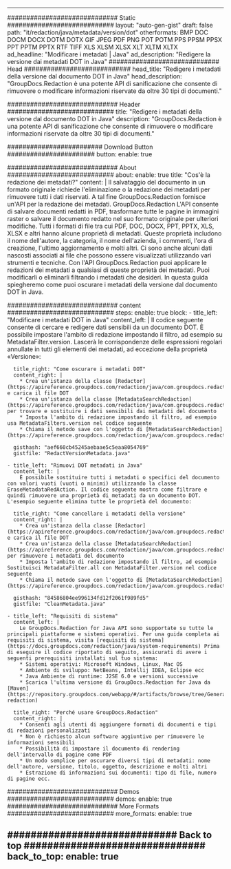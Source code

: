 
---
############################# Static ############################
layout: "auto-gen-gist" 
draft: false
path: "it/redaction/java/metadata/version/dot"
otherformats: BMP DOC DOCM DOCX DOTM DOTX GIF JPEG PDF PNG POT POTM PPS PPSM PPSX PPT PPTM PPTX RTF TIFF XLS XLSM XLSX XLT XLTM XLTX  
ad_headline: "Modificare i metadati | Java"
ad_description: "Redigere la versione dai metadati DOT in Java"
############################# Head ############################
head_title: "Redigere i metadati della versione dal documento DOT in Java"
head_description: "GroupDocs.Redaction è una potente API di sanificazione che consente di rimuovere o modificare informazioni riservate da oltre 30 tipi di documenti."

############################# Header ############################
title: "Redigere i metadati della versione dal documento DOT in Java"
description: "GroupDocs.Redaction è una potente API di sanificazione che consente di rimuovere o modificare informazioni riservate da oltre 30 tipi di documenti."

######################### Download Button #######################
button:
    enable: true

############################# About ############################
about:
    enable: true
    title: "Cos'è la redazione dei metadati?"
    content: |
        Il salvataggio del documento in un formato originale richiede l'eliminazione o la redazione dei metadati per rimuovere tutti i dati riservati. A tal fine GroupDocs.Redaction fornisce un'API per la redazione dei metadati. GroupDocs.Redaction L'API consente di salvare documenti redatti in PDF, trasformare tutte le pagine in immagini raster o salvare il documento redatto nel suo formato originale per ulteriori modifiche. Tutti i formati di file tra cui PDF, DOC, DOCX, PPT, PPTX, XLS, XLSX e altri hanno alcune proprietà di metadati. Queste proprietà includono il nome dell'autore, la categoria, il nome dell'azienda, i commenti, l'ora di creazione, l'ultimo aggiornamento e molti altri. Ci sono anche alcuni dati nascosti associati ai file che possono essere visualizzati utilizzando vari strumenti e tecniche. Con l'API GroupDocs.Redaction puoi applicare le redazioni dei metadati a qualsiasi di queste proprietà dei metadati. Puoi modificarli o eliminarli filtrando i metadati che desideri. In questa guida spiegheremo come puoi oscurare i metadati della versione dal documento DOT in Java.

############################# content ############################
steps:
    enable: true
    block:
    - title_left: "Modificare i metadati DOT in Java"
      content_left: |
        Il codice seguente consente di cercare e redigere dati sensibili da un documento DOT. È possibile impostare l'ambito di redazione impostando il filtro, ad esempio su MetadataFilter.version. Lascerà le corrispondenze delle espressioni regolari annullate in tutti gli elementi dei metadati, ad eccezione della proprietà «Versione»: 

      title_right: "Come oscurare i metadati DOT"
      content_right: |
        * Crea un'istanza della classe [Redactor](https://apireference.groupdocs.com/redaction/java/com.groupdocs.redaction/Redactor) e carica il file DOT
        * Crea un'istanza della classe [MetadataSearchRedaction](https://apireference.groupdocs.com/redaction/java/com.groupdocs.redaction.redactions/MetadataSearchRedaction) per trovare e sostituire i dati sensibili dai metadati del documento
        * Imposta l'ambito di redazione impostando il filtro, ad esempio usa MetadataFilters.version nel codice seguente
        * Chiama il metodo save con l'oggetto di [MetadataSearchRedaction](https://apireference.groupdocs.com/redaction/java/com.groupdocs.redaction.redactions/MetadataSearchRedaction) 

      gisthash: "aef660cb45245aebaae5c5eaa8054769"
      gistfile: "RedactVersionMetadata.java"
      
    - title_left: "Rimuovi DOT metadati in Java"
      content_left: |
        È possibile sostituire tutti i metadati o specifici del documento con valori vuoti (vuoti o minimi) utilizzando la classe EraseMetadataRedAction. Il codice seguente mostra come filtrare e quindi rimuovere una proprietà di metadati da un documento DOT. L'esempio seguente elimina tutte le proprietà del documento: 
        
      title_right: "Come cancellare i metadati della versione"
      content_right: |
        * Crea un'istanza della classe [Redactor](https://apireference.groupdocs.com/redaction/java/com.groupdocs.redaction/Redactor) e carica il file DOT
        * Crea un'istanza della classe [MetadataSearchRedaction](https://apireference.groupdocs.com/redaction/java/com.groupdocs.redaction.redactions/MetadataSearchRedaction) per rimuovere i metadati del documento
        * Imposta l'ambito di redazione impostando il filtro, ad esempio Sostituisci MetadataFilter.all con MetadataFilter.version nel codice seguente
        * Chiama il metodo save con l'oggetto di [MetadataSearchRedaction](https://apireference.groupdocs.com/redaction/java/com.groupdocs.redaction.redactions/MetadataSearchRedaction) 
        
      gisthash: "84586804ee996134fd12f2061f989fd5"
      gistfile: "CleanMetadata.java"

    - title_left: "Requisiti di sistema"
      content_left: |
        Le GroupDocs.Redaction for Java API sono supportate su tutte le principali piattaforme e sistemi operativi. Per una guida completa ai requisiti di sistema, visita [requisiti di sistema](https://docs.groupdocs.com/redaction/java/system-requirements) Prima di eseguire il codice riportato di seguito, assicurati di avere i seguenti prerequisiti installati sul tuo sistema:
        * Sistemi operativi: Microsoft Windows, Linux, Mac OS
        * Ambiente di sviluppo: NetBeans, Intellij IDEA, Eclipse ecc
        * Java Ambiente di runtime: J2SE 6.0 e versioni successive
        * Scarica l'ultima versione di GroupDocs.Redaction for Java da [Maven](https://repository.groupdocs.com/webapp/#/artifacts/browse/tree/General/repo/com/groupdocs/groupdocs-redaction)
        
      title_right: "Perché usare GroupDocs.Redaction"
      content_right: |
        * Consenti agli utenti di aggiungere formati di documenti e tipi di redazioni personalizzati
        * Non è richiesto alcun software aggiuntivo per rimuovere le informazioni sensibili
        * Possibilità di impostare il documento di rendering dell'intervallo di pagine come PDF
        * Un modo semplice per oscurare diversi tipi di metadati: nome dell'autore, versione, titolo, oggetto, descrizione e molti altri
        * Estrazione di informazioni sui documenti: tipo di file, numero di pagine ecc.
        

############################# Demos ############################
demos:
    enable: true
############################# More Formats ############################
more_formats:
    enable: true

############################# Back to top ###############################
back_to_top:
    enable: true
---